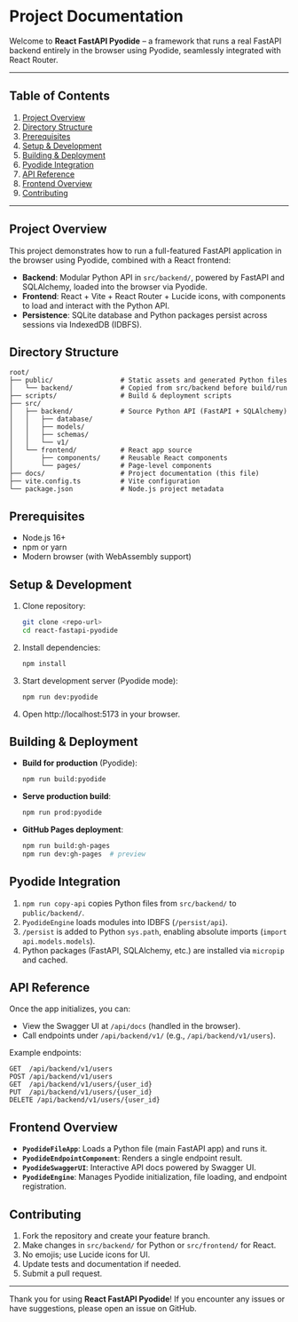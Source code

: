 # Project Documentation

Welcome to **React FastAPI Pyodide** – a framework that runs a real FastAPI backend entirely in the browser using Pyodide, seamlessly integrated with React Router.

---

## Table of Contents

1. [Project Overview](#project-overview)
2. [Directory Structure](#directory-structure)
3. [Prerequisites](#prerequisites)
4. [Setup & Development](#setup--development)
5. [Building & Deployment](#building--deployment)
6. [Pyodide Integration](#pyodide-integration)
7. [API Reference](#api-reference)
8. [Frontend Overview](#frontend-overview)
9. [Contributing](#contributing)

---

## Project Overview
This project demonstrates how to run a full-featured FastAPI application in the browser using Pyodide, combined with a React frontend:
- **Backend**: Modular Python API in `src/backend/`, powered by FastAPI and SQLAlchemy, loaded into the browser via Pyodide.
- **Frontend**: React + Vite + React Router + Lucide icons, with components to load and interact with the Python API.
- **Persistence**: SQLite database and Python packages persist across sessions via IndexedDB (IDBFS).

## Directory Structure
```
root/
├── public/                 # Static assets and generated Python files
│   └── backend/            # Copied from src/backend before build/run
├── scripts/                # Build & deployment scripts
├── src/
│   ├── backend/            # Source Python API (FastAPI + SQLAlchemy)
│   │   ├── database/
│   │   ├── models/
│   │   ├── schemas/
│   │   └── v1/
│   └── frontend/           # React app source
│       ├── components/     # Reusable React components
│       └── pages/          # Page-level components
├── docs/                   # Project documentation (this file)
├── vite.config.ts          # Vite configuration
└── package.json            # Node.js project metadata
```

## Prerequisites
- Node.js 16+
- npm or yarn
- Modern browser (with WebAssembly support)

## Setup & Development
1. Clone repository:
   ```bash
   git clone <repo-url>
   cd react-fastapi-pyodide
   ```
2. Install dependencies:
   ```bash
   npm install
   ```
3. Start development server (Pyodide mode):
   ```bash
   npm run dev:pyodide
   ```
4. Open http://localhost:5173 in your browser.

## Building & Deployment
- **Build for production** (Pyodide):
  ```bash
  npm run build:pyodide
  ```
- **Serve production build**:
  ```bash
  npm run prod:pyodide
  ```
- **GitHub Pages deployment**:
  ```bash
  npm run build:gh-pages
  npm run dev:gh-pages  # preview
  ```

## Pyodide Integration
1. `npm run copy-api` copies Python files from `src/backend/` to `public/backend/`.
2. `PyodideEngine` loads modules into IDBFS (`/persist/api`).
3. `/persist` is added to Python `sys.path`, enabling absolute imports (`import api.models.models`).
4. Python packages (FastAPI, SQLAlchemy, etc.) are installed via `micropip` and cached.

## API Reference
Once the app initializes, you can:
- View the Swagger UI at `/api/docs` (handled in the browser).
- Call endpoints under `/api/backend/v1/` (e.g., `/api/backend/v1/users`).

Example endpoints:
```http
GET  /api/backend/v1/users
POST /api/backend/v1/users
GET  /api/backend/v1/users/{user_id}
PUT  /api/backend/v1/users/{user_id}
DELETE /api/backend/v1/users/{user_id}
```

## Frontend Overview
- **`PyodideFileApp`**: Loads a Python file (main FastAPI app) and runs it.
- **`PyodideEndpointComponent`**: Renders a single endpoint result.
- **`PyodideSwaggerUI`**: Interactive API docs powered by Swagger UI.
- **`PyodideEngine`**: Manages Pyodide initialization, file loading, and endpoint registration.

## Contributing
1. Fork the repository and create your feature branch.
2. Make changes in `src/backend/` for Python or `src/frontend/` for React.
3. No emojis; use Lucide icons for UI.
4. Update tests and documentation if needed.
5. Submit a pull request.

---

Thank you for using **React FastAPI Pyodide**! If you encounter any issues or have suggestions, please open an issue on GitHub.
